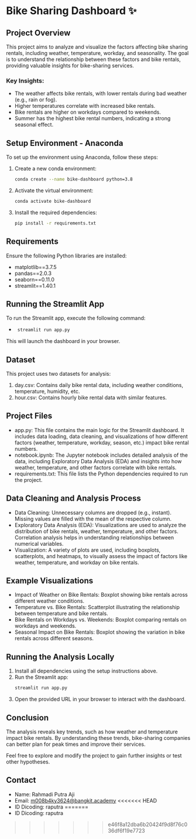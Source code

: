 # Bike Sharing Dashboard ✨

## Project Overview
This project aims to analyze and visualize the factors affecting bike sharing rentals, including weather, temperature, workday, and seasonality. The goal is to understand the relationship between these factors and bike rentals, providing valuable insights for bike-sharing services.

### Key Insights:
- The weather affects bike rentals, with lower rentals during bad weather (e.g., rain or fog).
- Higher temperatures correlate with increased bike rentals.
- Bike rentals are higher on workdays compared to weekends.
- Summer has the highest bike rental numbers, indicating a strong seasonal effect.

## Setup Environment - Anaconda
To set up the environment using Anaconda, follow these steps:

1. Create a new conda environment:
   ```bash
   conda create --name bike-dashboard python=3.8
2. Activate the virtual environment:
   ```bash
   conda activate bike-dashboard
3. Install the required dependencies:
   ```bash
   pip install -r requirements.txt

## Requirements
Ensure the following Python libraries are installed:

- matplotlib==3.7.5
- pandas==2.0.3
- seaborn==0.11.0
- streamlit==1.40.1

## Running the Streamlit App
To run the Streamlit app, execute the following command:
- ```bash
   streamlit run app.py
This will launch the dashboard in your browser.

## Dataset
This project uses two datasets for analysis:

1. day.csv: Contains daily bike rental data, including weather conditions, temperature, humidity, etc.
2. hour.csv: Contains hourly bike rental data with similar features.

## Project Files
- app.py: This file contains the main logic for the Streamlit dashboard. It includes data loading, data cleaning, and visualizations of how different factors (weather, temperature, workday, season, etc.) impact bike rental numbers.
- notebook.ipynb: The Jupyter notebook includes detailed analysis of the data, including Exploratory Data Analysis (EDA) and insights into how weather, temperature, and other factors correlate with bike rentals.
- requirements.txt: This file lists the Python dependencies required to run the project.

## Data Cleaning and Analysis Process
- Data Cleaning:
Unnecessary columns are dropped (e.g., instant).
Missing values are filled with the mean of the respective column.
- Exploratory Data Analysis (EDA):
Visualizations are used to analyze the distribution of bike rentals, weather, temperature, and other factors.
Correlation analysis helps in understanding relationships between numerical variables.
- Visualization:
A variety of plots are used, including boxplots, scatterplots, and heatmaps, to visually assess the impact of factors like weather, temperature, and workday on bike rentals.

## Example Visualizations
- Impact of Weather on Bike Rentals: Boxplot showing bike rentals across different weather conditions.
- Temperature vs. Bike Rentals: Scatterplot illustrating the relationship between temperature and bike rentals.
- Bike Rentals on Workdays vs. Weekends: Boxplot comparing rentals on workdays and weekends.
- Seasonal Impact on Bike Rentals: Boxplot showing the variation in bike rentals across different seasons.

## Running the Analysis Locally
1. Install all dependencies using the setup instructions above.
2. Run the Streamlit app:
   ```bash
   streamlit run app.py
3. Open the provided URL in your browser to interact with the dashboard.

## Conclusion
The analysis reveals key trends, such as how weather and temperature impact bike rentals. By understanding these trends, bike-sharing companies can better plan for peak times and improve their services.

Feel free to explore and modify the project to gain further insights or test other hypotheses.

## Contact
- Name: Rahmadi Putra Aji
- Email: m008b4ky3624@bangkit.academy
<<<<<<< HEAD
- ID Dicoding: raputra
=======
- ID Dicoding: raputra
>>>>>>> e46f8a12dba6b20424f9d8f76c036df6f19e7723
